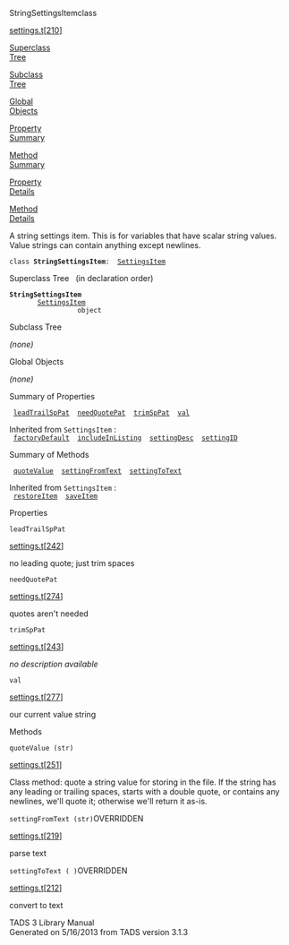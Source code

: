 ---
---
<span class="title">StringSettingsItem</span><span class="type">class</span>

[settings.t](../file/settings.t.html)\[[210](../source/settings.t.html#210)\]

[Superclass  
Tree](#_SuperClassTree_)

[Subclass  
Tree](#_SubClassTree_)

[Global  
Objects](#_ObjectSummary_)

[Property  
Summary](#_PropSummary_)

[Method  
Summary](#_MethodSummary_)

[Property  
Details](#_Properties_)

[Method  
Details](#_Methods_)

<div class="fdesc">

A string settings item. This is for variables that have scalar string
values. Value strings can contain anything except newlines.

`class `**`StringSettingsItem`**` :   `[`SettingsItem`](../object/SettingsItem.html)

</div>

<span id="_SuperClassTree_"></span>

<div class="mjhd">

<span class="hdln">Superclass Tree</span>   (in declaration order)

</div>

**`StringSettingsItem`**  
`         `[`SettingsItem`](../object/SettingsItem.html)  
`                 object`  
<span id="_SubClassTree_"></span>

<div class="mjhd">

<span class="hdln">Subclass Tree</span>  

</div>

*(none)* <span id="_ObjectSummary_"></span>

<div class="mjhd">

<span class="hdln">Global Objects</span>  

</div>

*(none)* <span id="_PropSummary_"></span>

<div class="mjhd">

<span class="hdln">Summary of Properties</span>  

</div>

` `[`leadTrailSpPat`](#leadTrailSpPat)`  `[`needQuotePat`](#needQuotePat)`  `[`trimSpPat`](#trimSpPat)`  `[`val`](#val)`  `

Inherited from `SettingsItem` :  
` `[`factoryDefault`](../object/SettingsItem.html#factoryDefault)`  `[`includeInListing`](../object/SettingsItem.html#includeInListing)`  `[`settingDesc`](../object/SettingsItem.html#settingDesc)`  `[`settingID`](../object/SettingsItem.html#settingID)`  `

<span id="_MethodSummary_"></span>

<div class="mjhd">

<span class="hdln">Summary of Methods</span>  

</div>

` `[`quoteValue`](#quoteValue)`  `[`settingFromText`](#settingFromText)`  `[`settingToText`](#settingToText)`  `

Inherited from `SettingsItem` :  
` `[`restoreItem`](../object/SettingsItem.html#restoreItem)`  `[`saveItem`](../object/SettingsItem.html#saveItem)`  `

<span id="_Properties_"></span>

<div class="mjhd">

<span class="hdln">Properties</span>  

</div>

<span id="leadTrailSpPat"></span>

`leadTrailSpPat`

[settings.t](../file/settings.t.html)\[[242](../source/settings.t.html#242)\]

<div class="desc">

no leading quote; just trim spaces

</div>

<span id="needQuotePat"></span>

`needQuotePat`

[settings.t](../file/settings.t.html)\[[274](../source/settings.t.html#274)\]

<div class="desc">

quotes aren't needed

</div>

<span id="trimSpPat"></span>

`trimSpPat`

[settings.t](../file/settings.t.html)\[[243](../source/settings.t.html#243)\]

<div class="desc">

*no description available*

</div>

<span id="val"></span>

`val`

[settings.t](../file/settings.t.html)\[[277](../source/settings.t.html#277)\]

<div class="desc">

our current value string

</div>

<span id="_Methods_"></span>

<div class="mjhd">

<span class="hdln">Methods</span>  

</div>

<span id="quoteValue"></span>

`quoteValue (str)`

[settings.t](../file/settings.t.html)\[[251](../source/settings.t.html#251)\]

<div class="desc">

Class method: quote a string value for storing in the file. If the
string has any leading or trailing spaces, starts with a double quote,
or contains any newlines, we'll quote it; otherwise we'll return it
as-is.

</div>

<span id="settingFromText"></span>

`settingFromText (str)`<span class="rem">OVERRIDDEN</span>

[settings.t](../file/settings.t.html)\[[219](../source/settings.t.html#219)\]

<div class="desc">

parse text

</div>

<span id="settingToText"></span>

`settingToText ( )`<span class="rem">OVERRIDDEN</span>

[settings.t](../file/settings.t.html)\[[212](../source/settings.t.html#212)\]

<div class="desc">

convert to text

</div>

<div class="ftr">

TADS 3 Library Manual  
Generated on 5/16/2013 from TADS version 3.1.3

</div>

